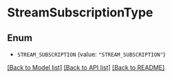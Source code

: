 # StreamSubscriptionType

## Enum


* `STREAM_SUBSCRIPTION` (value: `"STREAM_SUBSCRIPTION"`)


[[Back to Model list]](../README.md#documentation-for-models) [[Back to API list]](../README.md#documentation-for-api-endpoints) [[Back to README]](../README.md)


